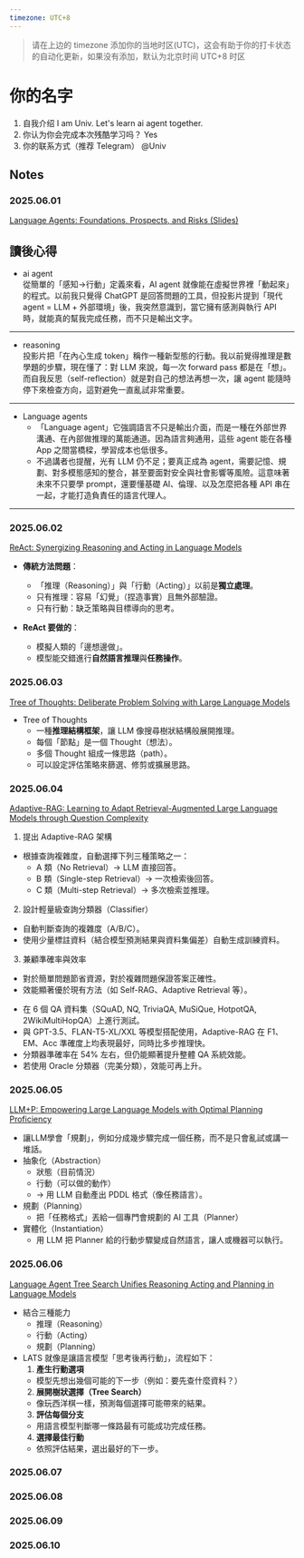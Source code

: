 ```yaml
---
timezone: UTC+8
---
```


> 请在上边的 timezone 添加你的当地时区(UTC)，这会有助于你的打卡状态的自动化更新，如果没有添加，默认为北京时间 UTC+8 时区


# 你的名字

1. 自我介绍 I am Univ. Let's learn ai agent together.
2. 你认为你会完成本次残酷学习吗？ Yes
3. 你的联系方式（推荐 Telegram） @Univ

## Notes

<!-- Content_START -->

### 2025.06.01
[Language Agents: Foundations, Prospects, and Risks (Slides)](https://language-agent-tutorial.github.io/slides/I-Introduction.pdf)
## 讀後心得
- ai agent  
  從簡單的「感知→行動」定義來看，AI agent 就像能在虛擬世界裡「動起來」的程式。以前我只覺得 ChatGPT 是回答問題的工具，但投影片提到「現代 agent = LLM + 外部環境」後，我突然意識到，當它擁有感測與執行 API 時，就能真的幫我完成任務，而不只是輸出文字。
---
- reasoning  
  投影片把「在內心生成 token」稱作一種新型態的行動。我以前覺得推理是數學題的步驟，現在懂了：對 LLM 來說，每一次 forward pass 都是在「想」。而自我反思（self-reflection）就是對自己的想法再想一次，讓 agent 能隨時停下來檢查方向，這對避免一直亂試非常重要。
---
- Language agents  
  - 「Language agent」它強調語言不只是輸出介面，而是一種在外部世界溝通、在內部做推理的萬能通道。因為語言夠通用，這些 agent 能在各種 App 之間當橋樑，學習成本也低很多。
  - 不過講者也提醒，光有 LLM 仍不足；要真正成為 agent，需要記憶、規劃、對多模態感知的整合，甚至要面對安全與社會影響等風險。這意味著未來不只要學 prompt，還要懂基礎 AI、倫理、以及怎麼把各種 API 串在一起，才能打造負責任的語言代理人。
---
### 2025.06.02
[ReAct: Synergizing Reasoning and Acting in Language Models](https://arxiv.org/abs/2210.03629)
- **傳統方法問題**：
  - 「推理（Reasoning）」與「行動（Acting）」以前是**獨立處理**。
  - 只有推理：容易「幻覺」（捏造事實）且無外部驗證。
  - 只有行動：缺乏策略與目標導向的思考。

- **ReAct 要做的**：
  - 模擬人類的「邊想邊做」。
  - 模型能交錯進行**自然語言推理**與**任務操作**。
### 2025.06.03
[Tree of Thoughts: Deliberate Problem Solving with Large Language Models](https://arxiv.org/abs/2305.10601)
- Tree of Thoughts
  - 一種**推理結構框架**，讓 LLM 像搜尋樹狀結構般展開推理。
  - 每個「節點」是一個 Thought（想法）。
  - 多個 Thought 組成一條思路（path）。
  - 可以設定評估策略來篩選、修剪或擴展思路。

### 2025.06.04
[Adaptive-RAG: Learning to Adapt Retrieval-Augmented Large Language Models through Question Complexity](https://arxiv.org/abs/2403.14403)
1. 提出 Adaptive-RAG 架構
- 根據查詢複雜度，自動選擇下列三種策略之一：
  - A 類（No Retrieval）→ LLM 直接回答。
  - B 類（Single-step Retrieval）→ 一次檢索後回答。
  - C 類（Multi-step Retrieval）→ 多次檢索並推理。

2. 設計輕量級查詢分類器（Classifier）
- 自動判斷查詢的複雜度（A/B/C）。
- 使用少量標註資料（結合模型預測結果與資料集偏差）自動生成訓練資料。

3. 兼顧準確率與效率
- 對於簡單問題節省資源，對於複雜問題保證答案正確性。
- 效能顯著優於現有方法（如 Self-RAG、Adaptive Retrieval 等）。

* 在 6 個 QA 資料集（SQuAD, NQ, TriviaQA, MuSiQue, HotpotQA, 2WikiMultiHopQA）上進行測試。
* 與 GPT-3.5、FLAN-T5-XL/XXL 等模型搭配使用，Adaptive-RAG 在 F1、EM、Acc 準確度上均表現最好，同時比多步推理快。
* 分類器準確率在 54% 左右，但仍能顯著提升整體 QA 系統效能。
* 若使用 Oracle 分類器（完美分類），效能可再上升。
### 2025.06.05
[LLM+P: Empowering Large Language Models with Optimal Planning Proficiency](https://arxiv.org/abs/2304.11477)
- 讓LLM學會「規劃」，例如分成幾步驟完成一個任務，而不是只會亂試或講一堆話。
- 抽象化（Abstraction）
  - 狀態（目前情況）
  - 行動（可以做的動作）
  - → 用 LLM 自動產出 PDDL 格式（像任務語言）。
- 規劃（Planning）
  - 把「任務格式」丟給一個專門會規劃的 AI 工具（Planner）
- 實體化（Instantiation）
  - 用 LLM 把 Planner 給的行動步驟變成自然語言，讓人或機器可以執行。
### 2025.06.06
[Language Agent Tree Search Unifies Reasoning Acting and Planning in Language Models](https://arxiv.org/abs/2310.04406)
- 結合三種能力
  - 推理（Reasoning）
  - 行動（Acting）
  - 規劃（Planning）
- LATS 就像是讓語言模型「思考後再行動」，流程如下：
  1.  **產生行動選項**  
    - 模型先想出幾個可能的下一步（例如：要先查什麼資料？）
  2.  **展開樹狀選擇（Tree Search）**
    - 像玩西洋棋一樣，預測每個選擇可能帶來的結果。
  3.  **評估每個分支**  
    - 用語言模型判斷哪一條路最有可能成功完成任務。
  4.  **選擇最佳行動**  
    - 依照評估結果，選出最好的下一步。

### 2025.06.07

### 2025.06.08

### 2025.06.09

### 2025.06.10

<!-- Content_END -->
